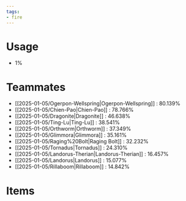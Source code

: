 ```yaml
---
tags:
- fire
---
```

# Usage
- 1%
# Teammates
- [[2025-01-05/Ogerpon-Wellspring|Ogerpon-Wellspring]] : 80.139%
- [[2025-01-05/Chien-Pao|Chien-Pao]] : 78.766%
- [[2025-01-05/Dragonite|Dragonite]] : 46.638%
- [[2025-01-05/Ting-Lu|Ting-Lu]] : 38.541%
- [[2025-01-05/Orthworm|Orthworm]] : 37.349%
- [[2025-01-05/Glimmora|Glimmora]] : 35.161%
- [[2025-01-05/Raging%20Bolt|Raging Bolt]] : 32.232%
- [[2025-01-05/Tornadus|Tornadus]] : 24.310%
- [[2025-01-05/Landorus-Therian|Landorus-Therian]] : 16.457%
- [[2025-01-05/Landorus|Landorus]] : 15.077%
- [[2025-01-05/Rillaboom|Rillaboom]] : 14.842%
# Items